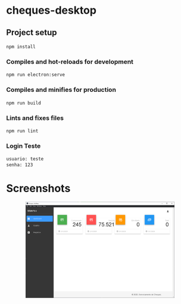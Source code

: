 # cheques-desktop

## Project setup
```
npm install
```

### Compiles and hot-reloads for development
```
npm run electron:serve
```

### Compiles and minifies for production
```
npm run build
```

### Lints and fixes files
```
npm run lint
```

### Login Teste
```
usuario: teste
senha: 123
```

# Screenshots
<p align="center">
  <img src="https://github.com/karenyov/cheques-desktop/blob/main/app.png" width="400">
</p>

